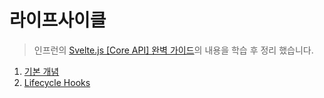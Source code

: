 # 라이프사이클

> 인프런의 [Svelte.js [Core API] 완벽 가이드](https://www.inflearn.com/course/%EC%8A%A4%EB%B2%A8%ED%8A%B8-%EC%99%84%EB%B2%BD-%EA%B0%80%EC%9D%B4%EB%93%9C)의 내용을 학습 후 정리 했습니다.

1. [기본 개념](https://github.com/ChoJinmok/TIL/blob/master/Svelte/life-cycle/basic.md)
2. [Lifecycle Hooks](https://github.com/ChoJinmok/TIL/blob/master/Svelte/life-cycle/lifecycle-hooks.md)
